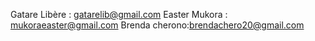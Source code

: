 
Gatare Libère : gatarelib@gmail.com
Easter Mukora : mukoraeaster@gmail.com
Brenda cherono:brendachero20@gmail.com
